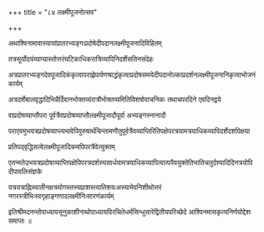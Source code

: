 +++
title = "८४ लक्ष्मीपूजनोत्सव"

+++

अथाश्विनामावास्यायांप्रातरभ्यङ्गःप्रदोषेदीपदानलक्ष्मीपूजनादिविहितम्

तत्रसूर्योदयंव्याप्यास्तोत्तरंघटिकाधिकरात्रिव्यापिनिदर्शेसतिनसंदेहः

अत्रप्रातरभ्यङ्गदेवपूजादिकंकृत्वापराह्णेपार्वणश्राद्धंकृत्वाप्रदोषसमयेदीपदानोल्काप्रदर्शनलक्ष्मीपूजनानिकृत्वाभोजनंकार्यम्

अत्रदर्शेबालवृद्धादिभिन्नैर्दिवानभोक्तव्यंरात्रौभोक्तव्यमितिविशषोवाचनिकः तथाचपरदिने एवदिनद्वये

वाप्रदोषव्याप्तौपरा पूर्वत्रैवप्रदोषव्याप्तौलक्ष्मीपूजादौपूर्वा अभ्यङ्गस्नानादौ

पराएवमुभयत्रप्रदोषव्याप्त्यभावेपिपुरुषार्थचिन्तामणौतुपूर्वत्रैवव्याप्तिरितिपक्षेपरत्रयामत्रयाधिकव्यापिदर्शेदर्शापेक्षया

प्रतिपद्‌वृद्धिसत्वेलक्ष्मीपूजादिकमपिपरत्रैवेत्युक्तम्

एतन्मतेउभयत्रप्रदोषाव्याप्तिपक्षेपिपरत्रदर्शस्यसार्धयामत्रयाधिकव्यापित्वात्परैवयुक्तेतिभातिचतुर्दश्यादिदिनत्रयोपिदीपावलिसंज्ञके

यत्रयत्राह्निस्वातीनक्षत्रयोगस्तस्यप्राशस्त्यातिशयःअस्यामेवनिशीथोत्तरं नगरस्त्रीभिःस्वगृहाङ्गणादलक्ष्मीनिःसारणंकार्यम्

इतिश्रीमदनन्तोपाध्यायसूनुकाशीनाथोपाध्यायविरचितेधर्मसिन्धुसारेद्वितीयपरिच्छेदे आश्विनमासकृत्यनिर्णयोद्देशः समाप्तः ॥
